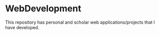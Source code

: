 # WebDevelopment
This repository has personal and scholar web applications/projects that I have developed.
